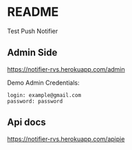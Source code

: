 # README
Test Push Notifier

## Admin Side  
https://notifier-rvs.herokuapp.com/admin

Demo Admin Credentials:

    login: example@gmail.com
    password: password


## Api docs

https://notifier-rvs.herokuapp.com/apipie


